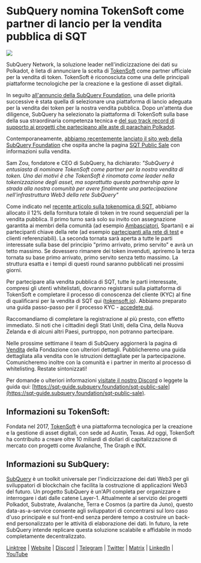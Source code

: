 # SubQuery nomina TokenSoft come partner di lancio per la vendita pubblica di SQT

![](https://miro.medium.com/max/1400/0*xDmQKP6rTqTXVpx6)

SubQuery Network, la soluzione leader nell'indicizzazione dei dati su Polkadot, è lieta di annunciare la scelta di [TokenSoft](https://www.tokensoft.io/) come partner ufficiale per la vendita di token. TokenSoft è riconosciuta come una delle principali piattaforme tecnologiche per la creazione e la gestione di asset digitali.

In seguito [all'annuncio della SubQuery Foundation](./20220617-foundation-launch.md), una delle priorità successive è stata quella di selezionare una piattaforma di lancio adeguata per la vendita dei token per la nostra vendita pubblica. Dopo un'attenta due diligence, SubQuery ha selezionato la piattaforma di TokenSoft sulla base della sua straordinaria competenza tecnica e [del suo track record di supporto ai progetti che partecipano alle aste di parachain Polkadot](https://blog.tokensoft.io/tokensoft-announces-support-for-polkadot-parachains-fbb0bf317125?gi=20d3d7c28f52).

Contemporaneamente, [abbiamo recentemente lanciato il sito web della SubQuery Foundation](https://subquery.foundation/) che ospita anche la pagina [SQT Public Sale](https://www.subquery.foundation/publicsale) con informazioni sulla vendita.

Sam Zou, fondatore e CEO di SubQuery, ha dichiarato: *"SubQuery è entusiasta di nominare TokenSoft come partner per la nostra vendita di token. Uno dei motivi è che TokenSoft è rinomata come leader nella tokenizzazione degli asset, ma soprattutto questa partnership apre la strada alla nostra comunità per avere finalmente una partecipazione nell'infrastruttura Web3 della rete SubQuery"*

Come indicato nel [recente articolo sulla tokenomica di SQT](./20211220-tokenomics.md), abbiamo allocato il 12% della fornitura totale di token in tre round sequenziali per la vendita pubblica. Il primo turno sarà solo su invito con assegnazione garantita ai membri della comunità (ad esempio [Ambasciatori](./20210713-Introducing-the-SubQuery-Ambassador-Program.md), Spartani) e ai partecipanti chiave della rete (ad esempio [partecipanti alla rete di test](./20211202-indexer-invitation.md) e clienti referenziabili). La seconda tornata sarà aperta a tutte le parti interessate sulla base del principio "primo arrivato, primo servito" e avrà un tetto massimo. Se dovessero rimanere dei token invenduti, apriremo la terza tornata su base primo arrivato, primo servito senza tetto massimo. La struttura esatta e i tempi di questi round saranno pubblicati nei prossimi giorni.

Per partecipare alla vendita pubblica di SQT, tutte le parti interessate, compresi gli utenti whitelistati, dovranno registrarsi sulla piattaforma di TokenSoft e completare il processo di conoscenza del cliente (KYC) al fine di qualificarsi per la vendita di SQT qui ([tokensoft.io](https://community.tokensoft.io/)). Abbiamo preparato una guida passo-passo per il processo KYC - [accedete qui](https://sqt-guide.subquery.foundation/sqt-public-sale/).

Raccomandiamo di completare la registrazione al più presto, con effetto immediato. Si noti che i cittadini degli Stati Uniti, della Cina, della Nuova Zelanda e di alcuni altri Paesi, purtroppo, non potranno partecipare.

Nelle prossime settimane il team di SubQuery aggiornerà la pagina di [Vendita](https://www.subquery.foundation/publicsale) della Fondazione con ulteriori dettagli. Pubblicheremo una guida dettagliata alla vendita con le istruzioni dettagliate per la partecipazione. Comunicheremo inoltre con la comunità e i partner in merito al processo di whitelisting. Restate sintonizzati!

Per domande o ulteriori informazioni [visitate il nostro Discord](https://discord.com/invite/SubQuery) o leggete la guida qui: [https://sqt-guide.subquery.foundation/sqt-public-sale](https://sqt-guide.subquery.foundation/sqt-public-sale).

## Informazioni su TokenSoft:

Fondata nel 2017, [TokenSoft](https://tokensoft.io/) è una piattaforma tecnologica per la creazione e la gestione di asset digitali, con sede ad Austin, Texas. Ad oggi, TokenSoft ha contribuito a creare oltre 10 miliardi di dollari di capitalizzazione di mercato con progetti come Avalanche, The Graph e INX.

## Informazioni su SubQuery:

[SubQuery](https://subquery.network/) è un toolkit universale per l'indicizzazione dei dati Web3 per gli sviluppatori di blockchain che facilita la costruzione di applicazioni Web3 del futuro. Un progetto SubQuery è un'API completa per organizzare e interrogare i dati dalle catene Layer-1. Attualmente al servizio dei progetti Polkadot, Substrate, Avalanche, Terra e Cosmos (a partire da Juno), questo data-as-a-service consente agli sviluppatori di concentrarsi sul loro caso d'uso principale e sul front-end senza perdere tempo a costruire un back-end personalizzato per le attività di elaborazione dei dati. In futuro, la rete SubQuery intende replicare questa soluzione scalabile e affidabile in modo completamente decentralizzato.

[Linktree](https://linktr.ee/subquerynetwork) | [Website](https://subquery.network/) | [Discord](https://discord.com/invite/78zg8aBSMG) | [Telegram](https://t.me/subquerynetwork) | [Twitter](https://twitter.com/subquerynetwork) | [Matrix](https://matrix.to/#/#subquery:matrix.org) | [LinkedIn](https://www.linkedin.com/company/subquery) | [YouTube](https://www.youtube.com/channel/UCi1a6NUUjegcLHDFLr7CqLw)
